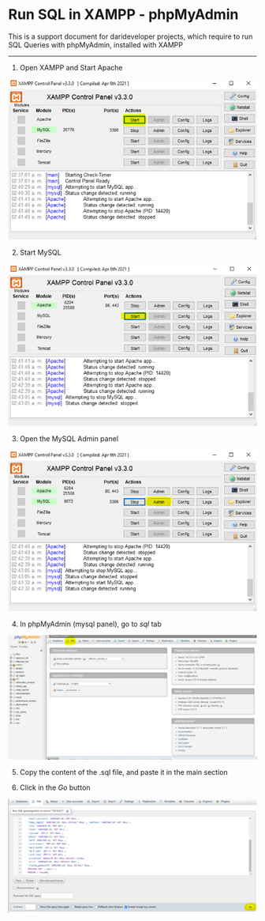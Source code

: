 # Run SQL in XAMPP - phpMyAdmin

This is a support document for darideveloper projects, which require to run SQL Queries with phpMyAdmin, installed with XAMPP

--------------------------------

1. Open XAMPP and Start Apache

![xampp1](screenshots/xampp1.PNG)

2. Start MySQL

![xampp2](screenshots/xampp2.PNG)

3. Open the MySQL Admin panel

![xampp3](screenshots/xampp3.PNG)

4. In phpMyAdmin (mysql panel), go to *sql* tab

![phpmyadmin1](screenshots/phpmyadmin1.PNG)

5. Copy the content of the .sql file, and paste it in the main section

6. Click in the *Go* button 

![phpmyadmin2](screenshots/phpmyadmin2.PNG)
